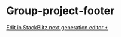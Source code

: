 # Group-project-footer

[Edit in StackBlitz next generation editor ⚡️](https://stackblitz.com/~/github.com/weisillygoof/Group-project-footer)